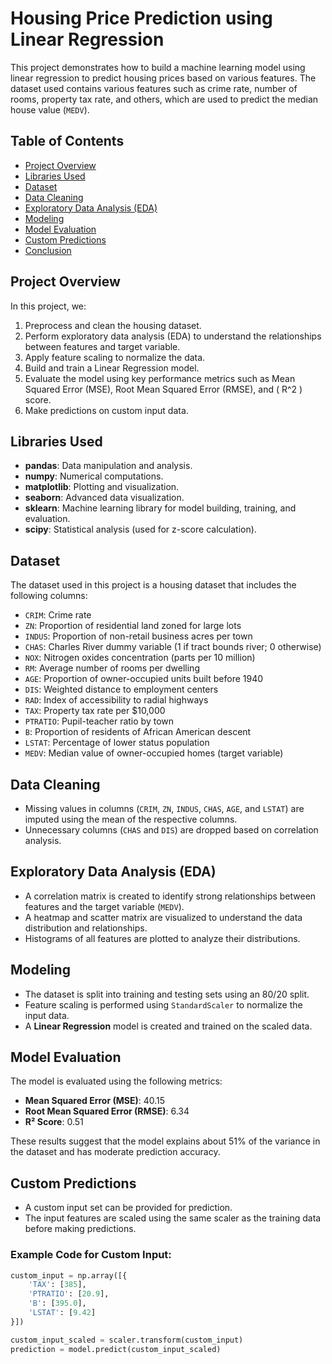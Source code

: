 # Housing Price Prediction using Linear Regression

This project demonstrates how to build a machine learning model using linear regression to predict housing prices based on various features. The dataset used contains various features such as crime rate, number of rooms, property tax rate, and others, which are used to predict the median house value (`MEDV`).

## Table of Contents

- [Project Overview](#project-overview)
- [Libraries Used](#libraries-used)
- [Dataset](#dataset)
- [Data Cleaning](#data-cleaning)
- [Exploratory Data Analysis (EDA)](#exploratory-data-analysis-eda)
- [Modeling](#modeling)
- [Model Evaluation](#model-evaluation)
- [Custom Predictions](#custom-predictions)
- [Conclusion](#conclusion)

## Project Overview

In this project, we:
1. Preprocess and clean the housing dataset.
2. Perform exploratory data analysis (EDA) to understand the relationships between features and target variable.
3. Apply feature scaling to normalize the data.
4. Build and train a Linear Regression model.
5. Evaluate the model using key performance metrics such as Mean Squared Error (MSE), Root Mean Squared Error (RMSE), and \( R^2 \) score.
6. Make predictions on custom input data.

## Libraries Used

- **pandas**: Data manipulation and analysis.
- **numpy**: Numerical computations.
- **matplotlib**: Plotting and visualization.
- **seaborn**: Advanced data visualization.
- **sklearn**: Machine learning library for model building, training, and evaluation.
- **scipy**: Statistical analysis (used for z-score calculation).

## Dataset

The dataset used in this project is a housing dataset that includes the following columns:

- `CRIM`: Crime rate
- `ZN`: Proportion of residential land zoned for large lots
- `INDUS`: Proportion of non-retail business acres per town
- `CHAS`: Charles River dummy variable (1 if tract bounds river; 0 otherwise)
- `NOX`: Nitrogen oxides concentration (parts per 10 million)
- `RM`: Average number of rooms per dwelling
- `AGE`: Proportion of owner-occupied units built before 1940
- `DIS`: Weighted distance to employment centers
- `RAD`: Index of accessibility to radial highways
- `TAX`: Property tax rate per $10,000
- `PTRATIO`: Pupil-teacher ratio by town
- `B`: Proportion of residents of African American descent
- `LSTAT`: Percentage of lower status population
- `MEDV`: Median value of owner-occupied homes (target variable)

## Data Cleaning

- Missing values in columns (`CRIM`, `ZN`, `INDUS`, `CHAS`, `AGE`, and `LSTAT`) are imputed using the mean of the respective columns.
- Unnecessary columns (`CHAS` and `DIS`) are dropped based on correlation analysis.

## Exploratory Data Analysis (EDA)

- A correlation matrix is created to identify strong relationships between features and the target variable (`MEDV`).
- A heatmap and scatter matrix are visualized to understand the data distribution and relationships.
- Histograms of all features are plotted to analyze their distributions.

## Modeling

- The dataset is split into training and testing sets using an 80/20 split.
- Feature scaling is performed using `StandardScaler` to normalize the input data.
- A **Linear Regression** model is created and trained on the scaled data.

## Model Evaluation

The model is evaluated using the following metrics:
- **Mean Squared Error (MSE)**: 40.15
- **Root Mean Squared Error (RMSE)**: 6.34
- **R² Score**: 0.51

These results suggest that the model explains about 51% of the variance in the dataset and has moderate prediction accuracy.

## Custom Predictions

- A custom input set can be provided for prediction.
- The input features are scaled using the same scaler as the training data before making predictions.

### Example Code for Custom Input:
```python
custom_input = np.array([{
    'TAX': [385],
    'PTRATIO': [20.9],
    'B': [395.0],
    'LSTAT': [9.42]
}])

custom_input_scaled = scaler.transform(custom_input)
prediction = model.predict(custom_input_scaled)
